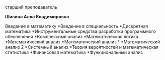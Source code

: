 старший преподаватель



**Шилина Алла Владимировна**

Введение в математику
	*Введение в специальность
	*Дискретная математика
	*Инструментальные средства разработки программного обеспечения
	*Комплексный анализ
	*Математическая логика
	*Математический анализ
	*Математический анализ 1
	*Математический анализ 2
	*Системный анализ
	*Теория вероятностей и математическая статистика
	*Финансовая математика
	*Функциональный анализ
